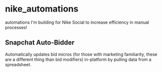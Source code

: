 # nike_automations
automations I'm building for Nike Social to increase efficiency in manual processes!

## Snapchat Auto-Bidder
Automatically updates bid micros (for those with marketing familiarity, these are a different thing than bid modifiers) in-platform by pulling data from a spreadsheet. 
